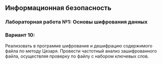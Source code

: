 ## Информационная безопасность
### Лабораторная работа №1: Основы шифрования данных
### Вариант 10: 
Реализовать в программе шифрование и дешифрацию содержимого файла по методу Цезаря. Провести частотный анализ 
зашифрованного файла, осуществляя проверку по файлу с набором ключевых слов.
